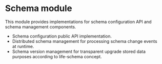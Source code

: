 # Schema module

This module provides implementations for schema configuration API and schema management components. 

* Schema configuration public API implementation.
* Distributed schema management for processing schema change events at runtime.
* Schema version management for transparent upgrade stored data purposes according to life-schema concept.



